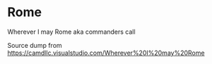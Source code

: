 # Rome

Wherever I may Rome
aka commanders call

Source dump from https://camdllc.visualstudio.com/Wherever%20I%20may%20Rome

